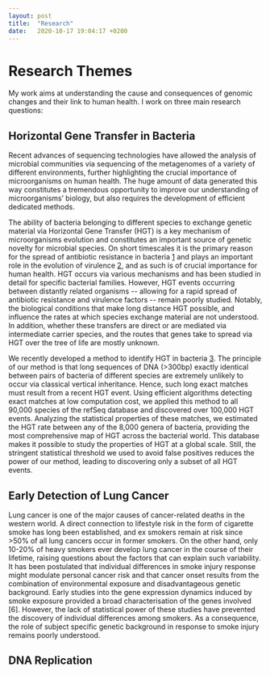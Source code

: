 ```yaml
---
layout: post
title:  "Research"
date:   2020-10-17 19:04:17 +0200
---
```


# Research Themes

My work aims at understanding the cause and consequences of genomic changes and their link to human health.
I work on three main research questions:

## Horizontal Gene Transfer in Bacteria

Recent advances of sequencing technologies have allowed the analysis of microbial
communities via sequencing of the metagenomes of a variety of different environments, further
highlighting the crucial importance of microorganisms on human health. The huge amount of data
generated this way constitutes a tremendous opportunity to improve our understanding of
microorganisms’ biology, but also requires the development of efficient dedicated methods.

The ability of bacteria belonging to different species to exchange genetic material via
Horizontal Gene Transfer (HGT) is a key mechanism of microorganisms evolution and constitutes an
important source of genetic novelty for microbial species. On short timescales it is the primary
reason for the spread of antibiotic resistance in bacteria [1][Ref1] and plays an important role in the
evolution of virulence [2][Ref2], and as such is of crucial importance for human health. HGT occurs via
various mechanisms and has been studied in detail for specific bacterial families. However, HGT
events occurring between distantly related organisms -- allowing for a rapid spread of antibiotic
resistance and virulence factors -- remain poorly studied. Notably, the biological conditions that
make long distance HGT possible, and influence the rates at which species exchange material are not
understood. In addition, whether these transfers are direct or are mediated via intermediate carrier
species, and the routes that genes take to spread via HGT over the tree of life are mostly unknown.

We recently developed a method to identify HGT in bacteria [3][Ref3]. The principle of our method
is that long sequences of DNA (>300bp) exactly identical between pairs of bacteria of different
species are extremely unlikely to occur via classical vertical inheritance. Hence, such long exact
matches must result from a recent HGT event. Using efficient algorithms detecting exact matches at
low computation cost, we applied this method to all 90,000 species of the refSeq database and
discovered over 100,000 HGT events. Analyzing the statistical properties of these matches, we
estimated the HGT rate between any of the 8,000 genera of bacteria, providing the most
comprehensive map of HGT across the bacterial world. This database makes it possible to study the
properties of HGT at a global scale. Still, the stringent statistical threshold we used to avoid false
positives reduces the power of our method, leading to discovering only a subset of all HGT events.


## Early Detection of  Lung Cancer

Lung cancer is one of the major causes of cancer-related deaths in the western world. A
direct connection to lifestyle risk in the form of cigarette smoke has long been established, and ex
smokers remain at risk since >50% of all lung cancers occur in former smokers. On the other hand,
only 10-20% of heavy smokers ever develop lung cancer in the course of their lifetime, raising
questions about the factors that can explain such variability. It has been postulated that individual
differences in smoke injury response might modulate personal cancer risk and that cancer onset
results from the combination of environmental exposure and disadvantageous genetic background.
Early studies into the gene expression dynamics induced by smoke exposure provided a broad
characterisation of the genes involved [6]. However, the lack of statistical power of these studies
have prevented the discovery of individual differences among smokers. As a consequence, the role
of subject specific genetic background in response to smoke injury remains poorly understood.

## DNA Replication 



[MDC]: https://www.mdc-berlin.de/
[Schwarz]: https://www.mdc-berlin.de/schwarz
[Ref1]: https://doi.org/10.2147/IDR.S48820
[Ref2]: https://doi.org/10.1177/0300985813511131
[Ref3]: https://doi.org/10.1101/2020.06.09.139501


